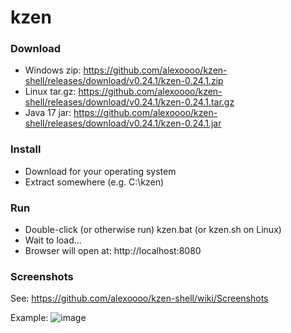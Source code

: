 # kzen

### Download
- Windows zip: https://github.com/alexoooo/kzen-shell/releases/download/v0.24.1/kzen-0.24.1.zip
- Linux tar.gz: https://github.com/alexoooo/kzen-shell/releases/download/v0.24.1/kzen-0.24.1.tar.gz
- Java 17 jar: https://github.com/alexoooo/kzen-shell/releases/download/v0.24.1/kzen-0.24.1.jar

### Install
- Download for your operating system
- Extract somewhere (e.g. C:\kzen)

### Run
- Double-click (or otherwise run) kzen.bat (or kzen.sh on Linux)
- Wait to load...
- Browser will open at: http://localhost:8080

### Screenshots
See: https://github.com/alexoooo/kzen-shell/wiki/Screenshots

Example:
![image](https://user-images.githubusercontent.com/4985552/142746508-a91844fd-6de4-4683-8ccc-0292e352eb1a.png)
